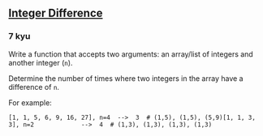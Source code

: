 <h2><a href=https://www.codewars.com/kata/57741d8f10a0a66915000001/train/javascript target="_blank">Integer Difference</a></h2><h3>7 kyu</h3><p>Write a function that accepts two arguments: an array/list of integers and another integer (<code>n</code>).</p><p>Determine the number of times where two integers in the array have a difference of <code>n</code>.</p><p>For example:</p><pre><code>[1, 1, 5, 6, 9, 16, 27], n=4  --&gt;  3  # (1,5), (1,5), (5,9)[1, 1, 3, 3], n=2             --&gt;  4  # (1,3), (1,3), (1,3), (1,3)</code></pre>